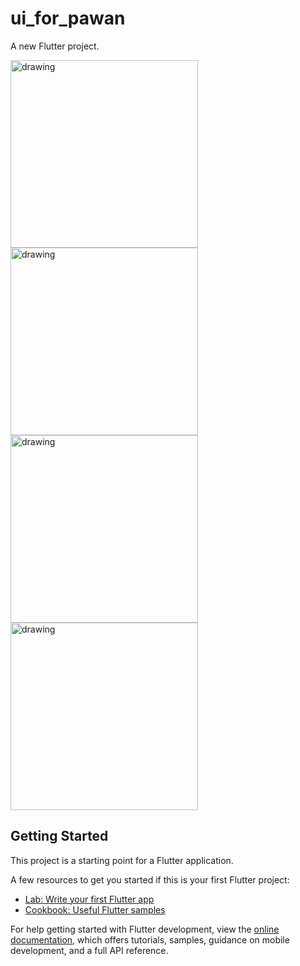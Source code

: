 
# ui_for_pawan

A new Flutter project.


<img src="https://github.com/govindgurjar/dairy_app_ui/assets/83970520/7b02453b-5f89-458d-84c4-ff0a8e7ff897" alt="drawing" width="300"/>
<img src="https://github.com/govindgurjar/dairy_app_ui/assets/83970520/25a072ad-7186-4d2b-b953-5b91a40124ff" alt="drawing" width="300"/>
<img src="https://github.com/govindgurjar/dairy_app_ui/assets/83970520/1d90f8c3-cb85-4bf0-a781-14172eeb8e13" alt="drawing" width="300"/>
<img src="https://github.com/govindgurjar/dairy_app_ui/assets/83970520/cd4155fa-71de-4268-8579-fc878ca55830" alt="drawing" width="300"/>







## Getting Started

This project is a starting point for a Flutter application.

A few resources to get you started if this is your first Flutter project:

- [Lab: Write your first Flutter app](https://docs.flutter.dev/get-started/codelab)
- [Cookbook: Useful Flutter samples](https://docs.flutter.dev/cookbook)

For help getting started with Flutter development, view the
[online documentation](https://docs.flutter.dev/), which offers tutorials,
samples, guidance on mobile development, and a full API reference.
